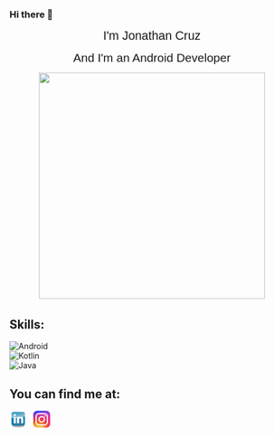 ### Hi there 👋
<p align="center">
  <span style="font-family:Sans-serif; font-size:16pt">I'm Jonathan Cruz</span>
</p>

<p align="center">
  <span style="font-family:Sans-serif; font-size:1.5em">And I'm an Android Developer</span>
</p>

<div class="background-container" align="center">
  <img src="https://s3-us-west-2.amazonaws.com/s.cdpn.io/1231630/moon2.png" alt="" width="400" height="400">
</div>

  ## Skills:
![Android](https://img.shields.io/badge/Android-3DDC84?style=for-the-badge&logo=android&logoColor=white&labelColor=101010)</br>
![Kotlin](https://img.shields.io/badge/Kotlin-0095D5?style=for-the-badge&logo=kotlin&logoColor=white&labelColor=101010)</br>
![Java](https://img.shields.io/badge/Java-red?style=for-the-badge&logo=java&logoColor=white&labelColor=101010)</br>
## You can find me at:
<p align="left">
<a href="https://www.linkedin.com/in/jonathansandoval-cruz/"><img height="30" src="https://github.com/jitzian/jitzian/blob/NothingTest/icon/linkedin_logo.png"/></a>&nbsp;&nbsp;
<a href="https://www.instagram.com/jitzian/"><img height="30" src="https://github.com/jitzian/jitzian/blob/NothingTest/icon/instagram_logo.png"/></a>&nbsp;&nbsp;
</p>


<!--
**jitzian/jitzian** is a ✨ _special_ ✨ repository because its `README.md` (this file) appears on your GitHub profile.

Here are some ideas to get you started:

- 🔭 I’m currently working on ...
- 🌱 I’m currently learning ...
- 👯 I’m looking to collaborate on ...
- 🤔 I’m looking for help with ...
- 💬 Ask me about ...
- 📫 How to reach me: ...
- 😄 Pronouns: ...
- ⚡ Fun fact: ...
-->
